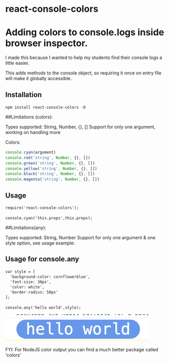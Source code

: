 # react-console-colors
Adding colors to console.logs inside browser inspector.
=========

I made this because I wanted to help my students find their console logs a little easier.

This adds methods to the console object, so requiring it once on entry file will make it globally accessible.

## Installation

  `npm install react-console-colors -D`

##Limitations (colors):

Types supported: String, Number, {}, []
Support for only one argument, working on handling more

Colors:
```js
console.cyan(argument)
console.red('string', Number, {}, [])
console.green('string', Number, {}, [])
console.yellow('string', Number, {}, [])
console.black('string', Number, {}, [])
console.magenta('string', Number, {}, [])
```

## Usage

    require('react-console-colors');

    console.cyan('this.props',this.props);

##Limitations(any):

Types supported: String, Number
Support for only one argument & one style option, see usage example:

## Usage for console.any

    var style = [
      'background-color: cornflowerblue',
      'font-size: 30px',
      'color: white',
      'border-radius: 50px'
    ];

    console.any('hello world',style);


<img src="./img.png" width="450"/>



FYI: For NodeJS color output you can find a much better package called 'colors'